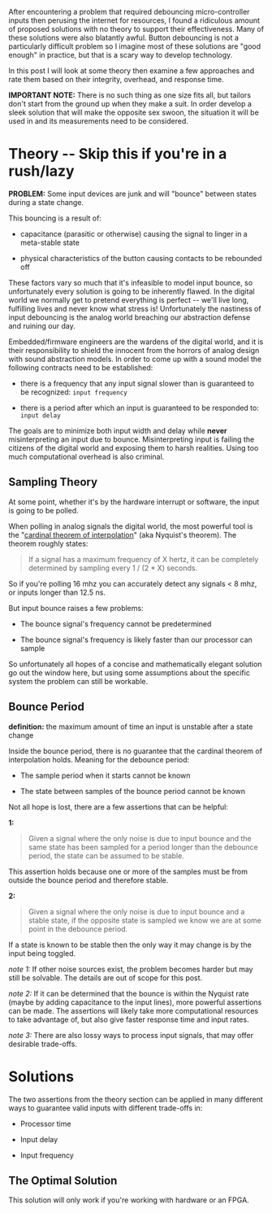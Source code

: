
After encountering a problem that required debouncing micro-controller inputs then perusing the internet for resources, I found a ridiculous amount of proposed solutions with no theory to support their effectiveness. Many of these solutions were also blatantly awful. Button debouncing is not a particularly difficult problem so I imagine most of these solutions are "good enough" in practice, but that is a scary way to develop technology.

In this post I will look at some theory then examine a few approaches and rate them based on their integrity, overhead, and response time.

__IMPORTANT NOTE:__ There is no such thing as one size fits all, but tailors don't start from the ground up when they make a suit. In order develop a sleek solution that will make the opposite sex swoon, the situation it will be used in and its measurements need to be considered.

# Theory -- Skip this if you're in a rush/lazy

__PROBLEM:__ Some input devices are junk and will "bounce" between states during a state change.

This bouncing is a result of:<sup id="">[]()</sup>

- capacitance (parasitic or otherwise) causing the signal to linger in a meta-stable state

- physical characteristics of the button causing contacts to be rebounded off

These factors vary so much that it's infeasible to model input bounce, so unfortunately every solution is going to be inherently flawed. In the digital world we normally get to pretend everything is perfect -- we'll live long, fulfilling lives and never know what stress is! Unfortunately the nastiness of input debouncing is the analog world breaching our abstraction defense and ruining our day.

Embedded/firmware engineers are the wardens of the digital world, and it is their responsibility to shield the innocent from the horrors of analog design with sound abstraction models. In order to come up with a sound model the following contracts need to be established:

- there is a frequency that any input signal slower than is guaranteed to be recognized: `input frequency`

- there is a period after which an input is guaranteed to be responded to: `input delay`

The goals are to minimize both input width and delay while __never__ misinterpreting an input due to bounce. Misinterpreting input is failing the citizens of the digital world and exposing them to harsh realities. Using too much computational overhead is also criminal.

## Sampling Theory

At some point, whether it's by the hardware interrupt or software, the input is going to be polled.

When polling in analog signals the digital world, the most powerful tool is the "[cardinal theorem of interpolation](https://ptolemy.eecs.berkeley.edu/eecs20/week13/nyquistShannon.html)" (aka Nyquist's theorem). The theorem roughly states:

> If a signal has a maximum frequency of X hertz, it can be completely determined by sampling every 1 / (2 * X) seconds.

So if you're polling 16 mhz you can accurately detect any signals < 8 mhz, or inputs longer than 12.5 ns.

But input bounce raises a few problems:

- The bounce signal's frequency cannot be predetermined

- The bounce signal's frequency is likely faster than our processor can sample

So unfortunately all hopes of a concise and mathematically elegant solution go out the window here, but using some assumptions about the specific system the problem can still be workable.

## Bounce Period

__definition:__ the maximum amount of time an input is unstable after a state change

Inside the bounce period, there is no guarantee that the cardinal theorem of interpolation holds. Meaning for the debounce period:

- The sample period when it starts cannot be known

- The state between samples of the bounce period cannot be known

Not all hope is lost, there are a few assertions that can be helpful:

__1:__

> Given a signal where the only noise is due to input bounce and the same state has been sampled for a period longer than the debounce period, the state can be assumed to be stable.

This assertion holds because one or more of the samples must be from outside the bounce period and therefore stable.

__2:__ 

> Given a signal where the only noise is due to input bounce and a stable state, if the opposite state is sampled we know we are at some point in the debounce period.

If a state is known to be stable then the only way it may change is by the input being toggled.

_note 1:_ If other noise sources exist, the problem becomes harder but may still be solvable. The details are out of scope for this post.

_note 2:_ If it can be determined that the bounce is within the Nyquist rate (maybe by adding capacitance to the input lines), more powerful assertions can be made. The assertions will likely take more computational resources to take advantage of, but also give faster response time and input rates.

_note 3:_ There are also lossy ways to process input signals, that may offer desirable trade-offs.

# Solutions

The two assertions from the theory section can be applied in many different ways to guarantee valid inputs with different trade-offs in:

- Processor time

- Input delay

- Input frequency

## The Optimal Solution

This solution will only work if you're working with hardware or an FPGA.



